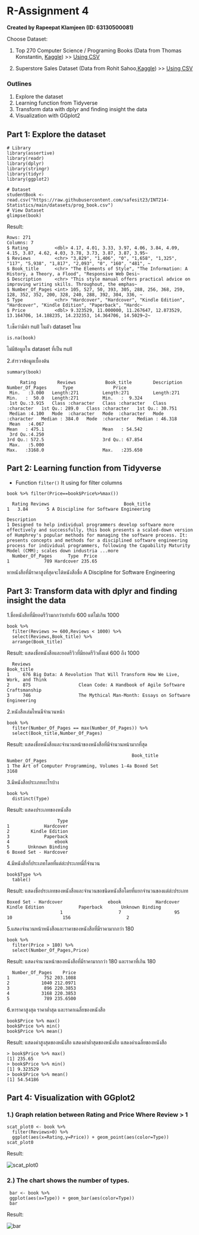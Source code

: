 # R-Assignment 4

**Created by Rapeepat Klamjeen (ID: 63130500081)**

Choose Dataset:
1. Top 270 Computer Science / Programing Books (Data from Thomas Konstantin, [Kaggle](https://www.kaggle.com/thomaskonstantin/top-270-rated-computer-science-programing-books)) >> [Using CSV](https://raw.githubusercontent.com/safesit23/INT214-Statistics/main/datasets/prog_book.csv)

2. Superstore Sales Dataset (Data from Rohit Sahoo,[Kaggle](https://www.kaggle.com/rohitsahoo/sales-forecasting)) >> [Using CSV](https://raw.githubusercontent.com/safesit23/INT214-Statistics/main/datasets/superstore_sales.csv)


### Outlines
1. Explore the dataset
2. Learning function from Tidyverse
3. Transform data with dplyr and finding insight the data
4. Visualization with GGplot2

## Part 1: Explore the dataset

```
# Library
library(assertive)
library(readr)
library(dplyr)
library(stringr)
library(tidyr)
library(ggplot2)

# Dataset
studentBook <- read.csv("https://raw.githubusercontent.com/safesit23/INT214-Statistics/main/datasets/prog_book.csv")
# View Dataset
glimpse(book)
```
Result:
```
Rows: 271
Columns: 7
$ Rating          <dbl> 4.17, 4.01, 3.33, 3.97, 4.06, 3.84, 4.09, 4.15, 3.87, 4.62, 4.03, 3.78, 3.73, 3.87, 3.87, 3.95~
$ Reviews         <chr> "3,829", "1,406", "0", "1,658", "1,325", "117", "5,938", "1,817", "2,093", "0", "160", "481", ~
$ Book_title      <chr> "The Elements of Style", "The Information: A History, a Theory, a Flood", "Responsive Web Desi~
$ Description     <chr> "This style manual offers practical advice on improving writing skills. Throughout, the emphas~
$ Number_Of_Pages <int> 105, 527, 50, 393, 305, 288, 256, 368, 259, 128, 352, 352, 200, 328, 240, 288, 392, 304, 336, ~
$ Type            <chr> "Hardcover", "Hardcover", "Kindle Edition", "Hardcover", "Kindle Edition", "Paperback", "Hardc~
$ Price           <dbl> 9.323529, 11.000000, 11.267647, 12.873529, 13.164706, 14.188235, 14.232353, 14.364706, 14.5029~2~
```
1.เช็คว่ามีค่า null ในตัว dataset ไหม

```
is.na(book)
```
ไม่มีข้อมูลใน dataset ที่เป็น null

2.สำรวจข้อมูลเบื้องต้น

```
summary(book)
```

```
     Rating        Reviews           Book_title        Description        Number_Of_Pages      Type               Price        
 Min.   :3.000   Length:271         Length:271         Length:271         Min.   :  50.0   Length:271         Min.   :  9.324  
 1st Qu.:3.915   Class :character   Class :character   Class :character   1st Qu.: 289.0   Class :character   1st Qu.: 30.751  
 Median :4.100   Mode  :character   Mode  :character   Mode  :character   Median : 384.0   Mode  :character   Median : 46.318  
 Mean   :4.067                                                            Mean   : 475.1                      Mean   : 54.542  
 3rd Qu.:4.250                                                            3rd Qu.: 572.5                      3rd Qu.: 67.854  
 Max.   :5.000                                                            Max.   :3168.0                      Max.   :235.650  
 ```

## Part 2: Learning function from Tidyverse

- Function `filter()` It using for filter columns

```
book %>% filter(Price==book$Price%>%max())
```

```
  Rating Reviews                            Book_title
1   3.84       5 A Discipline for Software Engineering
                                                                                                                                                                                                                                                                                                                                                                                      Description
1 Designed to help individual programmers develop software more effectively and successfully, this book presents a scaled-down version of Humphrey's popular methods for managing the software process. It: presents concepts and methods for a disciplined software engineering process for individual programmers, following the Capability Maturity Model (CMM); scales down industria ...more
  Number_Of_Pages      Type  Price
1             789 Hardcover 235.65
```
หาหนังสือที่มีราคาสูงที่สุดจะได้หนังสือชื่อ A Discipline for Software Engineering

## Part 3: Transform data with dplyr and finding insight the data

1.ชื่อหนังสือที่มียอดรีวิวมกกว่าเท่ากับ 600 แต่ไม่เกิน 1000

```
book %>%
  filter(Reviews >= 600,Reviews < 1000) %>%
  select(Reviews,Book_title) %>%
  arrange(Book_title)

```

Result: แสดงชื่อหนังสือและยอดรีวิวที่มียอดรีวิวตั้งแต่ 600 ถึง 1000

```
  Reviews                                                              Book_title
1     676 Big Data: A Revolution That Will Transform How We Live, Work, and Think
2     875                  Clean Code: A Handbook of Agile Software Craftsmanship
3     746                  The Mythical Man-Month: Essays on Software Engineering
```
2.หนังสือเล่มไหนมีจำนวนหน้า

```
book %>% 
  filter(Number_Of_Pages == max(Number_Of_Pages)) %>% 
  select(Book_title,Number_Of_Pages)
```

Result: แสดงชื่อหนังสือและจำนวนหน้าของหนังสือที่มีจำนวนหน้ามากที่สุด

```
                                               Book_title Number_Of_Pages
1 The Art of Computer Programming, Volumes 1-4a Boxed Set            3168
```

3.มีหนังสือประเภทอะไรบ้าง

```
book %>%
  distinct(Type)
```

Result: แสดงประเภทของหนังสือ

```
                   Type
1             Hardcover
2        Kindle Edition
3             Paperback
4                 ebook
5       Unknown Binding
6 Boxed Set - Hardcover
```

4.มีหนังสือกี่ประเภทโดยที่แต่ล่ะประเภทมี่กี่จำนวน

```
book$Type %>%
  table()
```

Result: แสดงชื่อประเภทของหนังสือและจำนวนขอชนิดหนังสือโดยที่แยกจำนวนของแต่ล่ะประเภท

```
Boxed Set - Hardcover                 ebook             Hardcover        Kindle Edition             Paperback       Unknown Binding 
                    1                     7                    95                    10                   156                     2 
```

5.แสดงจำนวนหน้าหนังสือและราคาของหนังสือที่มีราคามากกว่า 180 

```
book %>% 
  filter(Price > 180) %>%
  select(Number_Of_Pages,Price)
```

Result: แสดงจำนวนหน้าของหนังสือที่มีราคามากกว่า 180 และราคาที่เกิน 180

```
  Number_Of_Pages    Price
1             752 203.1088
2            1040 212.0971
3             896 220.3853
4            3168 220.3853
5             789 235.6500
```

6.หาราคาสูงสุด ราคาต่ำสุด และราคาเฉลี่ยของหนังสือ

```
book$Price %>% max()
book$Price %>% min()
book$Price %>% mean()
```

Result: แสดงค่าสูงสุดของหนังสือ
        แสดงค่าต่ำสุดของหนังสือ
        แสดงค่าเฉลี่ยของหนังสือ

```
> book$Price %>% max()
[1] 235.65
> book$Price %>% min()
[1] 9.323529
> book$Price %>% mean()
[1] 54.54186
```

## Part 4: Visualization with GGplot2
### 1.) Graph relation between Rating and Price Where Review > 1

```
scat_plot0 <- book %>% 
  filter(Reviews>0) %>% 
  ggplot(aes(x=Rating,y=Price)) + geom_point(aes(color=Type))
scat_plot0
```
Result:

![scat_plot0](Rplott1.png)

### 2.) The chart shows the number of types.

```
 bar <- book %>% 
 ggplot(aes(x=Type)) + geom_bar(aes(color=Type))
 bar
```
Result:

![bar](Rplot2.png)

